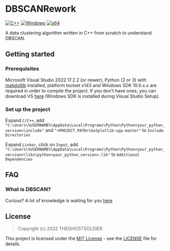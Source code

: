 # DBSCANRework
[![C++](https://img.shields.io/badge/language-C%2B%2B-%23f34b7d.svg?style=plastic)](https://en.wikipedia.org/wiki/C%2B%2B) 
[![Windows](https://img.shields.io/badge/platform-Windows-0078d7.svg?style=plastic)](https://en.wikipedia.org/wiki/Microsoft_Windows)
[![x64](https://img.shields.io/badge/arch-x64-red.svg?style=plastic)](https://en.wikipedia.org/wiki/X86-64) 

A data clustering algorithm written in C++ from scratch to understand DBSCAN.

## Getting started

### Prerequisites
Microsoft Visual Studio 2022 17.2.2 (or newer), Python (2 or 3) with [matplotlib](https://matplotlib.org/) installed, platform toolset v143 and Windows SDK 10.0.x.x are required in order to compile the project. If you don't have ones, you can download VS [here](https://visualstudio.microsoft.com/) (Windows SDK is installed during Visual Studio Setup).

### Set up the project

Expand `C/C++`, add `"C:\Users\%USERNAME%\AppData\Local\Programs\Python\Python<your_python_version>\include"` and `"<PROJECT_PATH>\matplotlib-cpp-master"` to `Include Directories`

Expand `Linker`, click on `Input`, add `"C:\Users\%USERNAME%\AppData\Local\Programs\Python\Python<your_python_version>\libs\python<your_python_version>.lib"` to `Additional Dependencies`

## FAQ

### What is DBSCAN?
Curious? A lot of knowledge is waiting for you [here](https://en.wikipedia.org/wiki/DBSCAN)

## License

> Copyright (c) 2022 THEGHOSTSOLDIER

This project is licensed under the [MIT License](https://opensource.org/licenses/mit-license.php) - see the [LICENSE](https://github.com/THEGHOSTSOLDIER/DBSCANRework/blob/main/LICENSE) file for details.